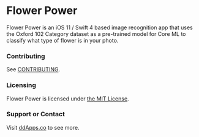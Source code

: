 # Flower Power
Flower Power is an iOS 11 / Swift 4 based image recognition app that uses the Oxford 102 Category dataset as a pre-trained model for Core ML to classify what type of flower is in your photo.

### Contributing
See [CONTRIBUTING](CONTRIBUTING.md).

### Licensing
Flower Power is licensed under [the MIT License](LICENSE).

### Support or Contact
Visit [ddApps.co](http://ddapps.co) to see more.